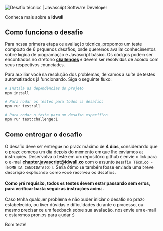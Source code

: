 ![Desafio técnico | Javascript Software Developer](https://user-images.githubusercontent.com/61591316/75612456-78f83b00-5b1b-11ea-9bf8-211c6f6f6bf1.png)

Conheça mais sobre a **[idwall](https://idwall.co/sobre-nos/)**

## Como funciona o desafio

Para nossa primeira etapa de avaliação técnica, propomos um teste composto de 6 pequenos desafios, onde queremos avaliar conhecimentos sobre lógica de programação e Javascript básico. Os códigos podem ser encontrados no diretório **[challenges](https://github.com/idwall/desafios-javascript/tree/master/challenges)** e devem ser resolvidos de acordo com seus respectivos enunciados.

Para auxiliar você na resolução dos problemas, deixamos a suíte de testes automatizados já funcionando. Siga o seguinte fluxo:

```sh
# Instala as dependências do projeto
npm install

# Para rodar os testes para todos os desafios
npm run test:all

# Para rodar o teste para um desafio específico
npm run test:challenge:1
```

## Como entregar o desafio

O desafio deve ser entregue no prazo máximo de **4 dias**, considerando que o prazo começa um dia depois do momento em que lhe enviamos as instruções.
Desenvolva o teste em um repositório github e envie o link para o e-mail **chapter.javascript@idwall.co** com o assunto `Desafio Técnico - [NOME DA CANDIDATA(O)]`. Seria ótimo se também fosse enviada uma breve descrição explicando como você resolveu os desafios.

#### Como pré requisito, todos os testes devem estar passando sem erros, para verificar basta seguir as instruções acima.

Caso tenha qualquer problema e não puder iniciar o desafio no prazo estabelecido, ou tiver dúvidas e dificuldades durante o processo, ou mesmo precisar de um feedback sobre sua avaliação, nos envie um e-mail e estaremos prontos para ajudar :)

Bom teste!
